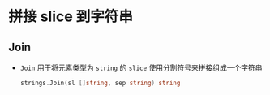 # 拼接 slice 到字符串

## Join

+ `Join` 用于将元素类型为 `string` 的 `slice` 使用分割符号来拼接组成一个字符串

  ```go
  strings.Join(sl []string, sep string) string
  ```
